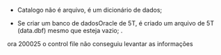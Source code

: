 * Catalogo não é arquivo, é um dicionário de dados;

* Se criar um banco de dadosOracle de 5T, é criado um arquivo de 5T (data.dbf) mesmo que esteja vazio;
.


ora 200025 o control file não conseguiu levantar as informações
